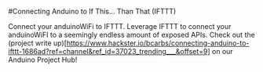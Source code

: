 #Connecting Anduino to If This... Than That (IFTTT)

 Connect your anduinoWiFi to IFTTT. Leverage IFTTT to connect your anduinoWiFI to a seemingly endless amount of exposed APIs. Check out the (project write up)[https://www.hackster.io/bcarbs/connecting-anduino-to-ifttt-1686ad?ref=channel&ref_id=37023_trending___&offset=9] on our Anduino Project Hub!

